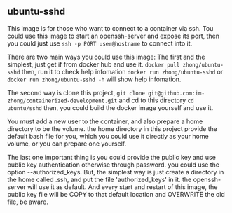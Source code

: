 ## ubuntu-sshd

This image is for those who want to connect to a container via ssh.
Tou could use this image to start an openssh-server and expose its port, 
then you could just use `ssh -p PORT user@hostname` to connect into it.

There are two main ways you could use this image:
The first and the simplest, just get if from docker hub and use it.
    `docker pull zhong/ubuntu-sshd`
then, run it to check help infomation
    `docker run zhong/ubuntu-sshd` or `docker run zhong/ubuntu-sshd -h`
will show help infomation.

The second way is clone this project,
    `git clone git@github.com:im-zhong/containerized-development.git`
and cd to this directory
    `cd ubuntu/sshd`
then, you could build the docker image yourself and use it.

You must add a new user to the container, and also prepare a home directory
to be the volume.
the home directory in this project provide the default bash file for you, which
you could use it directly as your home volume, or you can prepare one yourself.

The last one important thing is you could provide the public key and use public key
authentication otherwise through password. you could use the option --authorized_keys.
But, the simplest way is just create a directory in the home called .ssh, and put the
file 'authorized_keys' in it. the openssh-server will use it as default.
And every start and restart of this image, the public key file will be COPY to that default
location and OVERWRITE the old file, be aware.
